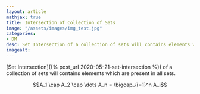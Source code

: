 ```yaml
---
layout: article
mathjax: true
title: Intersection of Collection of Sets
image: "/assets/images/img_test.jpg"
categories:
- DM
desc: Set Intersection of a collection of sets will contains elements which are present in all sets. 
imagealt: 
---
```


[Set Intersection]({% post_url 2020-05-21-set-intersection %}) of a collection of sets will contains elements which are present in all sets.

$$A_1 \cap A_2 \cap \dots A_n = \bigcap_{i=1}^n A_i$$
































































































































































































































































































































































